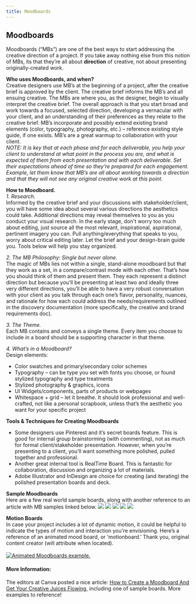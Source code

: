```yaml
---
title: Moodboards
---
```

## Moodboards

Moodboards (“MBs”) are one of the best ways to start addressing the creative direction of a project. If you take away nothing else from this notion of MBs, its that they’re all about **direction** of creative, not about presenting originally-created work. 

**Who uses Moodboards, and when?**<BR>
Creative designers use MB’s at the beginning of a project, after the creative brief is approved by the client. The creative brief informs the MB’s and all ensuing creative. The MBs are where you, as the designer, begin to visually interpret the creative brief. The overall approach is that you start broad and work towards a focused, selected direction, developing a vernacular with your client, and an understanding of their preferences as they relate to the creative brief. MB’s incorporate and possibly extend existing brand elements (color, typography, photography, etc.) – reference existing style guide, if one exists. MB’s are a great warmup to collaboration with your client.<BR>
*NOTE: It is key that at each phase and for each deliverable, you help your client to understand at what point in the process you are, and what is expected of them from each presentation and with each deliverable. Set their expectations ahead of time so they’re prepared for each engagement. Example, let them know that MB’s are all about working towards a direction and that they will not see any original creative work at this point.*<BR>

**How to Moodboard.**<BR>
*1. Research.*<BR>
Informed by the creative brief and your discussions with stakeholder/client, you will have some idea about several various directions the aesthetics could take. Additional directions may reveal themselves to you as you conduct your visual research. In the early stage, don't worry too much about editing, just source all the most relevant, inspirational, aspirational, pertinent imagery you can. Pull anything/everything that speaks to you, worry about critical editing later. Let the brief and your design-brain guide you. Tools below will help you stay organized. 
  
*2. The MB Philosophy: Single but never alone.*<BR>
The magic of MBs lies not within a single, stand-alone moodboard but that they work as a set, in a compare/contrast mode with each other. That’s how you should think of them and present them. They each represent a distinct direction but because you’ll be presenting at least two and ideally three very different directions, you’ll be able to have a very robust conversation with your client as you talk through each one’s flavor, personality, nuances, and rationale for how each could address the needs/requirements outlined in the discovery documentation (more specifically, the creative and brand requirements doc).<BR> 

*3. The Theme.*<BR>
Each MB contains and conveys a single theme. Every item you choose to include in a board should be a supporting character in that theme.<BR> 

*4. What’s in a Moodboard?*<BR>
Design elements: <BR>
* Color swatches and primary/secondary color schemes 
* Typography – can be type you set with fonts you choose, or found stylized typography and type treatments
* Stylized photography & graphics, icons 
* UI Widgets/components, parts of products or webpages 
* Whitespace + grid – let it breathe. It should look professional and well-crafted, not like a personal scrapbook, unless that’s the aesthetic you want for your specific project 

**Tools & Techniques for Creating Moodboards**<BR>
* Some designers use Pinterest and it’s secret boards feature. This is good for internal group brainstorming (with commenting), not as much for formal client/stakeholder presentation. However, when you’re presenting to a client, you’ll want something more polished, pulled together and professional.
* Another great internal tool is RealTime Board. This is fantastic for collaboration, discussion and organizing a lot of materials. 
* Adobe Illustrator and InDesign are choice for creating (and iterating) the polished presentation boards and deck. 

**Sample Moodboards**<BR>
Here are a few real world sample boards, along with another reference to an article with MB samples linked below.
<img src=https://imgur.com/Ea973lw.png>
<img src=https://imgur.com/O3yI7td.png>
<img src=https://imgur.com/YqOChrR.png>
<img src=https://imgur.com/PV7CkoB.png>
<img src=https://imgur.com/EEjwKlM.png>

**Motion Boards**<BR>
In case your project includes a lot of dynamic motion, it could be helpful to indicate the types of motion and interaction you're envisioning. Here’s a reference of an animated mood board, or ‘motionboard.’ Thank you, original content creator (will attribute when located).<BR>
<BR> 
[![Animated Moodboards example.](http://img.youtube.com/vi/L5qsJT1JHY0/0.jpg)](https://youtu.be/L5qsJT1JHY0 "Animated Moodboards example.")

#### More Information:
The editors at Canva posted a nice article: [How to Create a Moodboard And Get Your Creative Juices Flowing](https://designschool.canva.com/blog/make-a-mood-board/), including one of sample boards. More examples to reference!


